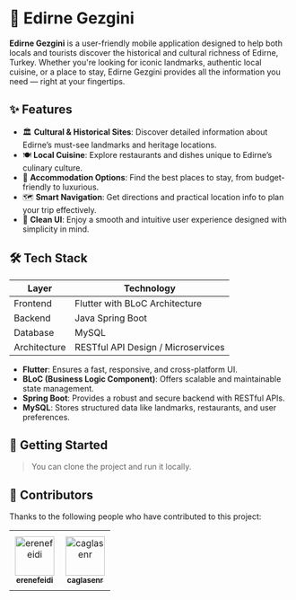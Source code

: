 # 📍 Edirne Gezgini

**Edirne Gezgini** is a user-friendly mobile application designed to help both locals and tourists discover the historical and cultural richness of Edirne, Turkey. Whether you're looking for iconic landmarks, authentic local cuisine, or a place to stay, Edirne Gezgini provides all the information you need — right at your fingertips.

## ✨ Features

- 🏛 **Cultural & Historical Sites**: Discover detailed information about Edirne’s must-see landmarks and heritage locations.
- 🍽 **Local Cuisine**: Explore restaurants and dishes unique to Edirne’s culinary culture.
- 🏨 **Accommodation Options**: Find the best places to stay, from budget-friendly to luxurious.
- 🗺 **Smart Navigation**: Get directions and practical location info to plan your trip effectively.
- 📱 **Clean UI**: Enjoy a smooth and intuitive user experience designed with simplicity in mind.

## 🛠 Tech Stack

| Layer     | Technology                  |
|-----------|-----------------------------|
| Frontend  | Flutter with BLoC Architecture |
| Backend   | Java Spring Boot            |
| Database  | MySQL                       |
| Architecture | RESTful API Design / Microservices     |

- **Flutter**: Ensures a fast, responsive, and cross-platform UI.
- **BLoC (Business Logic Component)**: Offers scalable and maintainable state management.
- **Spring Boot**: Provides a robust and secure backend with RESTful APIs.
- **MySQL**: Stores structured data like landmarks, restaurants, and user preferences.

## 🚀 Getting Started

> You can clone the project and run it locally.

## 🙌 Contributors

Thanks to the following people who have contributed to this project:

<table>
  <tr>
    <td align="center" style="padding: 10px;">
      <a href="https://github.com/erenefeidi">
        <img src="https://github.com/erenefeidi.png" width="70px;" alt="erenefeidi" />
        <br />
        <sub><b>erenefeidi</b></sub>
      </a>
    </td>
    <td align="center" style="padding: 10px;">
      <a href="https://github.com/caglasenr">
        <img src="https://github.com/caglasenr.png" width="70px;" alt="caglasenr" />
        <br />
        <sub><b>caglasenr</b></sub>
      </a>
    </td>
  </tr>
</table>
